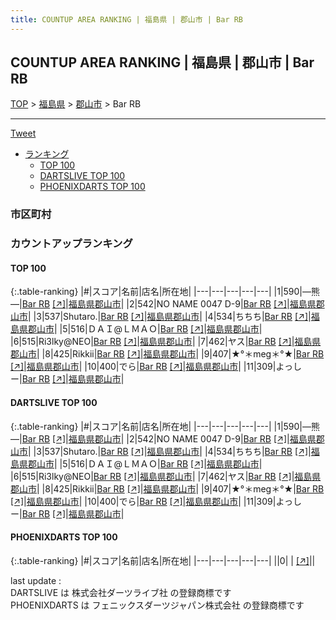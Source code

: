 ```yaml
---
title: COUNTUP AREA RANKING | 福島県 | 郡山市 | Bar RB
---
```

## COUNTUP AREA RANKING | 福島県 | 郡山市 | Bar RB

[TOP](/darts/rank/) > [福島県](/darts/rank/福島県/) > [郡山市](/darts/rank/福島県/郡山市/) > Bar RB

___

<a href="https://twitter.com/share?ref_src=twsrc%5Etfw" data-text="COUNTUP AREA RANKING | 福島県郡山市Bar RB" class="twitter-share-button" data-hashtags="DARTSLIVE,PHOENIXDARTS,darts,ダーツ" data-show-count="false">Tweet</a>

* [ランキング](#カウントアップランキング)
    * [TOP 100](#top-100)
    * [DARTSLIVE TOP 100](#dartslive-top-100)
    * [PHOENIXDARTS TOP 100](#phoenixdarts-top-100)

### 市区町村

<ul>

</ul>

### カウントアップランキング

#### TOP 100



{:.table-ranking}
|#|スコア|名前|店名|所在地|
|---|---|---|---|---|
|1|590|<span class="rank-name-dl">―熊―</span>|<a href="/darts/rank/shops/03faf44e3998ad860d9b047a20a7ba1e.html">Bar RB</a> <a href="https://search.dartslive.com/jp/shop/03faf44e3998ad860d9b047a20a7ba1e">[↗]</a>|<a href="/darts/rank/福島県/郡山市">福島県郡山市</a>|
|2|542|<span class="rank-name-dl">NO NAME 0047 D-9</span>|<a href="/darts/rank/shops/03faf44e3998ad860d9b047a20a7ba1e.html">Bar RB</a> <a href="https://search.dartslive.com/jp/shop/03faf44e3998ad860d9b047a20a7ba1e">[↗]</a>|<a href="/darts/rank/福島県/郡山市">福島県郡山市</a>|
|3|537|<span class="rank-name-dl">Shutaro.</span>|<a href="/darts/rank/shops/03faf44e3998ad860d9b047a20a7ba1e.html">Bar RB</a> <a href="https://search.dartslive.com/jp/shop/03faf44e3998ad860d9b047a20a7ba1e">[↗]</a>|<a href="/darts/rank/福島県/郡山市">福島県郡山市</a>|
|4|534|<span class="rank-name-dl">ちちち</span>|<a href="/darts/rank/shops/03faf44e3998ad860d9b047a20a7ba1e.html">Bar RB</a> <a href="https://search.dartslive.com/jp/shop/03faf44e3998ad860d9b047a20a7ba1e">[↗]</a>|<a href="/darts/rank/福島県/郡山市">福島県郡山市</a>|
|5|516|<span class="rank-name-dl">ＤＡＩ@ＬＭＡＯ</span>|<a href="/darts/rank/shops/03faf44e3998ad860d9b047a20a7ba1e.html">Bar RB</a> <a href="https://search.dartslive.com/jp/shop/03faf44e3998ad860d9b047a20a7ba1e">[↗]</a>|<a href="/darts/rank/福島県/郡山市">福島県郡山市</a>|
|6|515|<span class="rank-name-dl">Ri3lky@NEO</span>|<a href="/darts/rank/shops/03faf44e3998ad860d9b047a20a7ba1e.html">Bar RB</a> <a href="https://search.dartslive.com/jp/shop/03faf44e3998ad860d9b047a20a7ba1e">[↗]</a>|<a href="/darts/rank/福島県/郡山市">福島県郡山市</a>|
|7|462|<span class="rank-name-dl">ヤス</span>|<a href="/darts/rank/shops/03faf44e3998ad860d9b047a20a7ba1e.html">Bar RB</a> <a href="https://search.dartslive.com/jp/shop/03faf44e3998ad860d9b047a20a7ba1e">[↗]</a>|<a href="/darts/rank/福島県/郡山市">福島県郡山市</a>|
|8|425|<span class="rank-name-dl">Rikkii</span>|<a href="/darts/rank/shops/03faf44e3998ad860d9b047a20a7ba1e.html">Bar RB</a> <a href="https://search.dartslive.com/jp/shop/03faf44e3998ad860d9b047a20a7ba1e">[↗]</a>|<a href="/darts/rank/福島県/郡山市">福島県郡山市</a>|
|9|407|<span class="rank-name-dl">★°＊meg＊°★</span>|<a href="/darts/rank/shops/03faf44e3998ad860d9b047a20a7ba1e.html">Bar RB</a> <a href="https://search.dartslive.com/jp/shop/03faf44e3998ad860d9b047a20a7ba1e">[↗]</a>|<a href="/darts/rank/福島県/郡山市">福島県郡山市</a>|
|10|400|<span class="rank-name-dl">でら</span>|<a href="/darts/rank/shops/03faf44e3998ad860d9b047a20a7ba1e.html">Bar RB</a> <a href="https://search.dartslive.com/jp/shop/03faf44e3998ad860d9b047a20a7ba1e">[↗]</a>|<a href="/darts/rank/福島県/郡山市">福島県郡山市</a>|
|11|309|<span class="rank-name-dl">よっしー</span>|<a href="/darts/rank/shops/03faf44e3998ad860d9b047a20a7ba1e.html">Bar RB</a> <a href="https://search.dartslive.com/jp/shop/03faf44e3998ad860d9b047a20a7ba1e">[↗]</a>|<a href="/darts/rank/福島県/郡山市">福島県郡山市</a>|


#### DARTSLIVE TOP 100



{:.table-ranking}
|#|スコア|名前|店名|所在地|
|---|---|---|---|---|
|1|590|<span class="rank-name-dl">―熊―</span>|<a href="/darts/rank/shops/03faf44e3998ad860d9b047a20a7ba1e.html">Bar RB</a> <a href="https://search.dartslive.com/jp/shop/03faf44e3998ad860d9b047a20a7ba1e">[↗]</a>|<a href="/darts/rank/福島県/郡山市">福島県郡山市</a>|
|2|542|<span class="rank-name-dl">NO NAME 0047 D-9</span>|<a href="/darts/rank/shops/03faf44e3998ad860d9b047a20a7ba1e.html">Bar RB</a> <a href="https://search.dartslive.com/jp/shop/03faf44e3998ad860d9b047a20a7ba1e">[↗]</a>|<a href="/darts/rank/福島県/郡山市">福島県郡山市</a>|
|3|537|<span class="rank-name-dl">Shutaro.</span>|<a href="/darts/rank/shops/03faf44e3998ad860d9b047a20a7ba1e.html">Bar RB</a> <a href="https://search.dartslive.com/jp/shop/03faf44e3998ad860d9b047a20a7ba1e">[↗]</a>|<a href="/darts/rank/福島県/郡山市">福島県郡山市</a>|
|4|534|<span class="rank-name-dl">ちちち</span>|<a href="/darts/rank/shops/03faf44e3998ad860d9b047a20a7ba1e.html">Bar RB</a> <a href="https://search.dartslive.com/jp/shop/03faf44e3998ad860d9b047a20a7ba1e">[↗]</a>|<a href="/darts/rank/福島県/郡山市">福島県郡山市</a>|
|5|516|<span class="rank-name-dl">ＤＡＩ@ＬＭＡＯ</span>|<a href="/darts/rank/shops/03faf44e3998ad860d9b047a20a7ba1e.html">Bar RB</a> <a href="https://search.dartslive.com/jp/shop/03faf44e3998ad860d9b047a20a7ba1e">[↗]</a>|<a href="/darts/rank/福島県/郡山市">福島県郡山市</a>|
|6|515|<span class="rank-name-dl">Ri3lky@NEO</span>|<a href="/darts/rank/shops/03faf44e3998ad860d9b047a20a7ba1e.html">Bar RB</a> <a href="https://search.dartslive.com/jp/shop/03faf44e3998ad860d9b047a20a7ba1e">[↗]</a>|<a href="/darts/rank/福島県/郡山市">福島県郡山市</a>|
|7|462|<span class="rank-name-dl">ヤス</span>|<a href="/darts/rank/shops/03faf44e3998ad860d9b047a20a7ba1e.html">Bar RB</a> <a href="https://search.dartslive.com/jp/shop/03faf44e3998ad860d9b047a20a7ba1e">[↗]</a>|<a href="/darts/rank/福島県/郡山市">福島県郡山市</a>|
|8|425|<span class="rank-name-dl">Rikkii</span>|<a href="/darts/rank/shops/03faf44e3998ad860d9b047a20a7ba1e.html">Bar RB</a> <a href="https://search.dartslive.com/jp/shop/03faf44e3998ad860d9b047a20a7ba1e">[↗]</a>|<a href="/darts/rank/福島県/郡山市">福島県郡山市</a>|
|9|407|<span class="rank-name-dl">★°＊meg＊°★</span>|<a href="/darts/rank/shops/03faf44e3998ad860d9b047a20a7ba1e.html">Bar RB</a> <a href="https://search.dartslive.com/jp/shop/03faf44e3998ad860d9b047a20a7ba1e">[↗]</a>|<a href="/darts/rank/福島県/郡山市">福島県郡山市</a>|
|10|400|<span class="rank-name-dl">でら</span>|<a href="/darts/rank/shops/03faf44e3998ad860d9b047a20a7ba1e.html">Bar RB</a> <a href="https://search.dartslive.com/jp/shop/03faf44e3998ad860d9b047a20a7ba1e">[↗]</a>|<a href="/darts/rank/福島県/郡山市">福島県郡山市</a>|
|11|309|<span class="rank-name-dl">よっしー</span>|<a href="/darts/rank/shops/03faf44e3998ad860d9b047a20a7ba1e.html">Bar RB</a> <a href="https://search.dartslive.com/jp/shop/03faf44e3998ad860d9b047a20a7ba1e">[↗]</a>|<a href="/darts/rank/福島県/郡山市">福島県郡山市</a>|


#### PHOENIXDARTS TOP 100



{:.table-ranking}
|#|スコア|名前|店名|所在地|
|---|---|---|---|---|
||0|<span class="rank-name-dl"> </span>|<a href="/darts/rank/shops/.html"></a> <a href="">[↗]</a>|<a href="/darts/rank//"></a>|


<div class="footer border-top border-gray-light mt-5 pt-3 text-right text-gray">
    last update : <span style="font-weight: italic" id="foot_last_modified"></span><br />
    DARTSLIVE は 株式会社ダーツライブ社 の登録商標です<br />
    PHOENIXDARTS は フェニックスダーツジャパン株式会社 の登録商標です<br />
</div>

<script src="https://cdnjs.cloudflare.com/ajax/libs/jquery.tablesorter/2.31.3/js/jquery.tablesorter.min.js" integrity="sha512-qzgd5cYSZcosqpzpn7zF2ZId8f/8CHmFKZ8j7mU4OUXTNRd5g+ZHBPsgKEwoqxCtdQvExE5LprwwPAgoicguNg==" crossorigin="anonymous" referrerpolicy="no-referrer"></script>
<link rel="stylesheet" href="https://cdnjs.cloudflare.com/ajax/libs/jquery.tablesorter/2.31.3/css/theme.default.min.css" integrity="sha512-wghhOJkjQX0Lh3NSWvNKeZ0ZpNn+SPVXX1Qyc9OCaogADktxrBiBdKGDoqVUOyhStvMBmJQ8ZdMHiR3wuEq8+w==" crossorigin="anonymous" referrerpolicy="no-referrer" />
<script>
$(function() {
    $(".table-ranking").tablesorter({sortList:[[0, 0]]});
    $("#foot_last_modified").text(formatDate(new Date(document.lastModified), 'yyyy-MM-dd HH:mm:ss'));
});
</script>

<script async src="https://platform.twitter.com/widgets.js" charset="utf-8"></script>